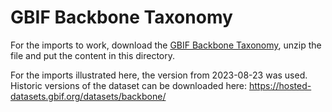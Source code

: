 # GBIF Backbone Taxonomy
For the imports to work, download the [GBIF Backbone Taxonomy](https://www.gbif.org/dataset/d7dddbf4-2cf0-4f39-9b2a-bb099caae36c), unzip the file and put the content in this directory.

For the imports illustrated here, the version from 2023-08-23 was used. Historic versions of the dataset can be downloaded here: https://hosted-datasets.gbif.org/datasets/backbone/
